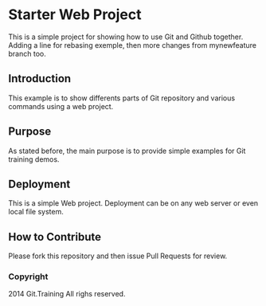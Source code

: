 # Starter Web Project 

This is a simple project for showing how to use Git and Github together. Adding a line for rebasing exemple, then more changes from mynewfeature branch too. 




## Introduction

This example is to show differents parts of Git repository and various commands using a web project. 


## Purpose

As stated before, the main purpose is to provide simple examples for Git training demos. 


## Deployment  

This is a simple Web project. Deployment can be on any web server or even local file system. 

## How to Contribute 

Please fork this repository and then issue Pull Requests for review. 

### Copyright

2014 Git.Training All righs reserved. 



